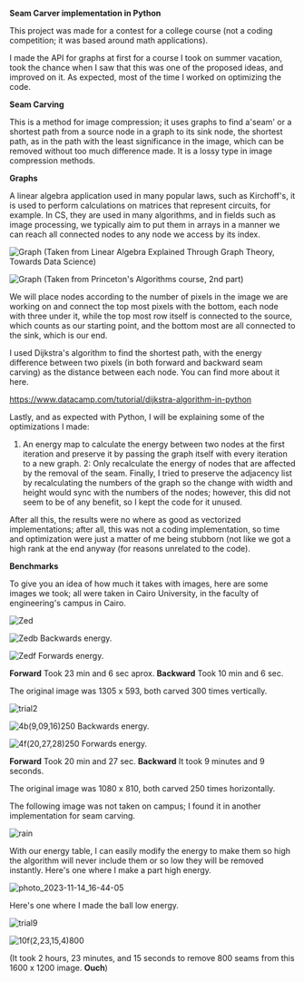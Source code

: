 **Seam Carver implementation in Python**

This project was made for a contest for a college course (not a coding competition; it was based around math applications).

I made the API for graphs at first for a course I took on summer vacation, took the chance when I saw that this was one of the proposed ideas, and improved on it.
As expected, most of the time I worked on optimizing the code.

**Seam Carving**

This is a method for image compression; it uses graphs to find a'seam' or a shortest path from a source node in a graph to its sink node, the shortest path, as in the path with the least significance in the image, which can be removed without too much difference made. It is a lossy type in image compression methods.

**Graphs**

A linear algebra application used in many popular laws, such as Kirchoff's, it is used to perform calculations on matrices that represent circuits, for example.
In CS, they are used in many algorithms, and in fields such as image processing, we typically aim to put them in arrays in a manner we can reach all connected nodes to any node we
access by its index.

![Graph](https://miro.medium.com/v2/resize:fit:1400/0*sNR5Q8ciD79RHYiM.png)
(Taken from Linear Algebra Explained Through Graph Theory, Towards Data Science)


![Graph](https://drive.google.com/file/d/1BaKkWhCj6wMCTCwfrZn6lNyyasxIKga_/view?usp=drive_link)
(Taken from Princeton's Algorithms course, 2nd part)

We will place nodes according to the number of pixels in the image we are working on and connect the top most pixels with the bottom, each node with three under it, while the top most row itself is connected to the source, which counts as our starting point, and the bottom most are all connected to the sink, which is our end.



I used Dijkstra's algorithm to find the shortest path, with the energy difference between two pixels (in both forward and backward seam carving) as the distance between each node. You can find more about it here.

https://www.datacamp.com/tutorial/dijkstra-algorithm-in-python

Lastly, and as expected with Python, I will be explaining some of the optimizations I made:

1. An energy map to calculate the energy between two nodes at the first iteration and preserve it by passing the graph itself with every iteration to a new graph.
2: Only recalculate the energy of nodes that are affected by the removal of the seam.
Finally, I tried to preserve the adjacency list by recalculating the numbers of the graph so the change with width and height would sync with the numbers of the nodes; however, this did not seem to be of any benefit, so I kept the code for it unused.

After all this, the results were no where as good as vectorized implementations; after all, this was not a coding implementation, so time and optimization were just a matter of me being stubborn (not like we got a high rank at the end anyway (for reasons unrelated to the code).

**Benchmarks**

To give you an idea of how much it takes with images, here are some images we took; all were taken in Cairo University, in the faculty of engineering's campus in Cairo.

![Zed](https://drive.google.com/file/d/1E8LhCVH9fOmvRreTyR-CMBnziKu2vcdm/view?usp=drive_link)

![Zedb](https://drive.google.com/file/d/19a87qHgHn03COnGTEO7fT3Cbb8WwVXPC/view?usp=drive_link)
Backwards energy.

![Zedf](https://drive.google.com/file/d/17ledPLNGAw1x28qitv15f3vSOWylc_j_/view?usp=drive_link)
Forwards energy.

**Forward** Took 23 min and 6 sec aprox.
**Backward** Took 10 min and 6 sec.


The original image was 1305 x 593, both carved 300 times vertically.


![trial2](https://github.com/user-attachments/assets/b8f1040d-4006-492d-a087-e465c747982c)

![4b(9,09,16)250](https://github.com/user-attachments/assets/38e95e75-d38b-4f8b-b8a1-c15c99a64be7)
Backwards energy.

![4f(20,27,28)250](https://github.com/user-attachments/assets/3e5f665b-d87c-4a30-b7c5-b9ac57c536f9)
Forwards energy.

**Forward** Took 20 min and 27 sec.
**Backward** It took 9 minutes and 9 seconds.


The original image was 1080 x 810, both carved 250 times horizontally.


The following image was not taken on campus; I found it in another implementation for seam carving.


![rain](https://github.com/user-attachments/assets/ce97fe88-ed7b-48cf-a804-e92888bab07c)

With our energy table, I can easily modify the energy to make them so high the algorithm will never include them or so low they will be removed instantly.
Here's one where I make a part high energy.


![photo_2023-11-14_16-44-05](https://github.com/user-attachments/assets/284528e7-9376-4269-9377-45f0332078a4)


Here's one where I made the ball low energy.

![trial9](https://github.com/user-attachments/assets/a99d8cf6-3c5d-4950-9902-8041d5cc8bc9)


![10f(2,23,15,4)800](https://github.com/user-attachments/assets/f8f06f80-a16b-40d4-a43f-089cb849fb45)

(It took 2 hours, 23 minutes, and 15 seconds to remove 800 seams from this 1600 x 1200 image. **Ouch**)

